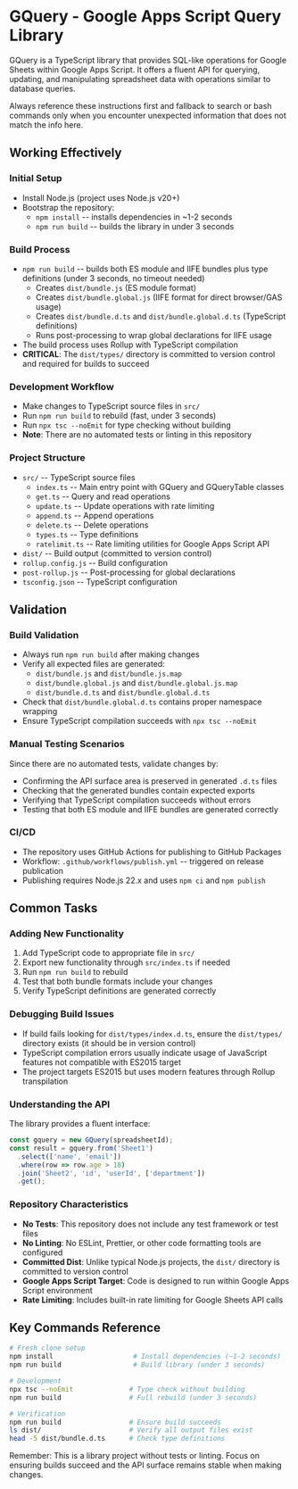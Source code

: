 # GQuery - Google Apps Script Query Library

GQuery is a TypeScript library that provides SQL-like operations for Google Sheets within Google Apps Script. It offers a fluent API for querying, updating, and manipulating spreadsheet data with operations similar to database queries.

Always reference these instructions first and fallback to search or bash commands only when you encounter unexpected information that does not match the info here.

## Working Effectively

### Initial Setup
- Install Node.js (project uses Node.js v20+)
- Bootstrap the repository:
  - `npm install` -- installs dependencies in ~1-2 seconds
  - `npm run build` -- builds the library in under 3 seconds

### Build Process
- `npm run build` -- builds both ES module and IIFE bundles plus type definitions (under 3 seconds, no timeout needed)
  - Creates `dist/bundle.js` (ES module format)
  - Creates `dist/bundle.global.js` (IIFE format for direct browser/GAS usage)
  - Creates `dist/bundle.d.ts` and `dist/bundle.global.d.ts` (TypeScript definitions)
  - Runs post-processing to wrap global declarations for IIFE usage
- The build process uses Rollup with TypeScript compilation
- **CRITICAL**: The `dist/types/` directory is committed to version control and required for builds to succeed

### Development Workflow
- Make changes to TypeScript source files in `src/`
- Run `npm run build` to rebuild (fast, under 3 seconds)
- Run `npx tsc --noEmit` for type checking without building
- **Note**: There are no automated tests or linting in this repository

### Project Structure
- `src/` -- TypeScript source files
  - `index.ts` -- Main entry point with GQuery and GQueryTable classes
  - `get.ts` -- Query and read operations
  - `update.ts` -- Update operations with rate limiting
  - `append.ts` -- Append operations
  - `delete.ts` -- Delete operations
  - `types.ts` -- Type definitions
  - `ratelimit.ts` -- Rate limiting utilities for Google Apps Script API
- `dist/` -- Build output (committed to version control)
- `rollup.config.js` -- Build configuration
- `post-rollup.js` -- Post-processing for global declarations
- `tsconfig.json` -- TypeScript configuration

## Validation

### Build Validation
- Always run `npm run build` after making changes
- Verify all expected files are generated:
  - `dist/bundle.js` and `dist/bundle.js.map`
  - `dist/bundle.global.js` and `dist/bundle.global.js.map`
  - `dist/bundle.d.ts` and `dist/bundle.global.d.ts`
- Check that `dist/bundle.global.d.ts` contains proper namespace wrapping
- Ensure TypeScript compilation succeeds with `npx tsc --noEmit`

### Manual Testing Scenarios
Since there are no automated tests, validate changes by:
- Confirming the API surface area is preserved in generated `.d.ts` files
- Checking that the generated bundles contain expected exports
- Verifying that TypeScript compilation succeeds without errors
- Testing that both ES module and IIFE bundles are generated correctly

### CI/CD
- The repository uses GitHub Actions for publishing to GitHub Packages
- Workflow: `.github/workflows/publish.yml` -- triggered on release publication
- Publishing requires Node.js 22.x and uses `npm ci` and `npm publish`

## Common Tasks

### Adding New Functionality
1. Add TypeScript code to appropriate file in `src/`
2. Export new functionality through `src/index.ts` if needed
3. Run `npm run build` to rebuild
4. Test that both bundle formats include your changes
5. Verify TypeScript definitions are generated correctly

### Debugging Build Issues
- If build fails looking for `dist/types/index.d.ts`, ensure the `dist/types/` directory exists (it should be in version control)
- TypeScript compilation errors usually indicate usage of JavaScript features not compatible with ES2015 target
- The project targets ES2015 but uses modern features through Rollup transpilation

### Understanding the API
The library provides a fluent interface:
```typescript
const gquery = new GQuery(spreadsheetId);
const result = gquery.from('Sheet1')
  .select(['name', 'email'])
  .where(row => row.age > 18)
  .join('Sheet2', 'id', 'userId', ['department'])
  .get();
```

### Repository Characteristics
- **No Tests**: This repository does not include any test framework or test files
- **No Linting**: No ESLint, Prettier, or other code formatting tools are configured
- **Committed Dist**: Unlike typical Node.js projects, the `dist/` directory is committed to version control
- **Google Apps Script Target**: Code is designed to run within Google Apps Script environment
- **Rate Limiting**: Includes built-in rate limiting for Google Sheets API calls

## Key Commands Reference

```bash
# Fresh clone setup
npm install                    # Install dependencies (~1-2 seconds)
npm run build                  # Build library (under 3 seconds)

# Development
npx tsc --noEmit              # Type check without building
npm run build                 # Full rebuild (under 3 seconds)

# Verification
npm run build                 # Ensure build succeeds
ls dist/                      # Verify all output files exist
head -5 dist/bundle.d.ts      # Check type definitions
```

Remember: This is a library project without tests or linting. Focus on ensuring builds succeed and the API surface remains stable when making changes.